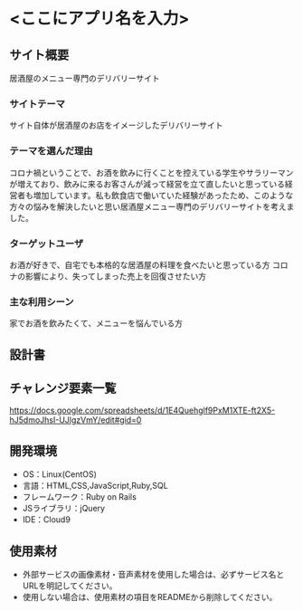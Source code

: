 # <ここにアプリ名を入力>

## サイト概要
居酒屋のメニュー専門のデリバリーサイト

### サイトテーマ
サイト自体が居酒屋のお店をイメージしたデリバリーサイト

### テーマを選んだ理由
コロナ禍ということで、お酒を飲みに行くことを控えている学生やサラリーマンが増えており、飲みに来るお客さんが減って経営を立て直したいと思っている経営者も増加しています。私も飲食店で働いていた経験があったため、このような方々の悩みを解決したいと思い居酒屋メニュー専門のデリバリーサイトを考えました。

### ターゲットユーザ
お酒が好きで、自宅でも本格的な居酒屋の料理を食べたいと思っている方
コロナの影響により、失ってしまった売上を回復させたい方

### 主な利用シーン
家でお酒を飲みたくて、メニューを悩んでいる方

## 設計書


## チャレンジ要素一覧
<https://docs.google.com/spreadsheets/d/1E4Quehglf9PxM1XTE-ft2X5-hJ5dmoJhsI-UJlgzVmY/edit#gid=0>

## 開発環境
- OS：Linux(CentOS)
- 言語：HTML,CSS,JavaScript,Ruby,SQL
- フレームワーク：Ruby on Rails
- JSライブラリ：jQuery
- IDE：Cloud9

## 使用素材
- 外部サービスの画像素材・音声素材を使用した場合は、必ずサービス名とURLを明記してください。
- 使用しない場合は、使用素材の項目をREADMEから削除してください。
